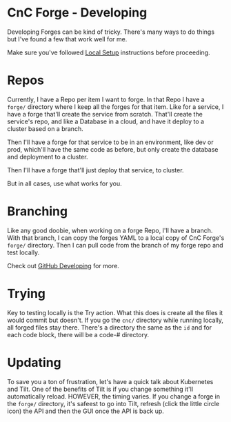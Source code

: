 # CnC Forge - Developing

Developing Forges can be kind of tricky. There's many ways to do things but I've
found a few that work well for me.

Make sure you've followed [Local Setup](Setup.md#Local) instructions before proceeding.

# Repos

Currently, I have a Repo per item I want to forge. In that Repo I have a `forge/` directory
where I keep all the forges for that item. Like for a service, I have a forge that'll create
the service from scratch. That'll create the service's repo, and like a Database in a cloud,
and have it deploy to a cluster based on a branch.

Then I'll have a forge for that service to be in an environment, like dev or prod, which'll
have the same code as before, but only create the database and deployment to a cluster.

Then I'll have a forge that'll just deploy that service, to cluster.

But in all cases, use what works for you.

# Branching

Like any good doobie, when working on a forge Repo, I'll have a branch. With that branch, I
can copy the forges YAML to a local copy of CnC Forge's `forge/` directory. Then I can pull
code from the branch of my forge repo and test locally.

Check out [GitHub Developing](GitHub.md#Developing) for more.

# Trying

Key to testing locally is the Try action. What this does is create all the files it would commit
but doesn't. If you go the `cnc/` directory while running locally, all forged files stay there.
There's a directory the same as the `id` and for each code block, there will be a code-#
directory.

# Updating

To save you a ton of frustration, let's have a quick talk about Kubernetes and Tilt. One of the
benefits of Tilt is if you change something it'll automatically reload. HOWEVER, the timing
varies. If you change a forge in the `forge/` directory, it's safeest to go into Tilt, refresh
(click the little circle icon) the API and then the GUI once the API is back up.
